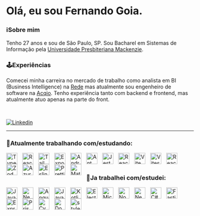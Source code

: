 # Olá, eu sou Fernando Goia. 

### ℹSobre mim
Tenho 27 anos e sou de São Paulo, SP. Sou Bacharel em Sistemas de Informação pela [Universidade Presbiteriana Mackenzie](https://www.mackenzie.br/). 

### 🕹Experiências

Comecei minha carreira no mercado de trabalho como analista em BI (Business Intelligence) na [Rede](https://www.userede.com.br/) mas atualmente sou engenheiro de software na [Acqio](https://acqio.com.br/). Tenho experiência tanto com backend e frontend, mas atualmente atuo apenas na parte do front. 

<br>

<p align="left">
    <a href="https://www.linkedin.com/in/frnndgoia">
        <img 
            alt="Linkedin" 
            title="Linkedin de Fernando Goia" 
            src="https://img.shields.io/badge/LinkedIn-0077B5?style=for-the-badge&logo=linkedin&logoColor=white"
        />
    </a>
</p>

---

### 🤖Atualmente trabalhando com/estudando:
<p align="left">
<img 
    align="left" 
    alt="TypeScript"
    title="TypeScript" 
    width="30px" 
    style="padding-right: 10px;" 
    src="https://cdn.jsdelivr.net/gh/devicons/devicon@latest/icons/typescript/typescript-original.svg" 
/>
<img 
    align="left" 
    alt="React e React Native"
    title="React e React Native" 
    width="30px" 
    style="padding-right: 10px;" 
    src="https://cdn.jsdelivr.net/gh/devicons/devicon@latest/icons/react/react-original.svg" 
/>
    <img 
    align="left" 
    alt="Tailwind" 
    title="Tailwind"
    width="30px" 
    style="padding-right: 10px;" 
    src="https://cdn.jsdelivr.net/gh/devicons/devicon@latest/icons/tailwindcss/tailwindcss-original.svg" 
/>
    <img 
    align="left" 
    alt="Expo Go" 
    title="Expo Go"
    width="30px" 
    style="padding-right: 10px;" 
    src="https://www.cdnlogo.com/logos/e/72/expo-go-app.svg" 
/>
    <img 
    align="left" 
    alt="Android" 
    title="Android"
    width="30px" 
    style="padding-right: 10px;" 
    src="https://cdn.jsdelivr.net/gh/devicons/devicon@latest/icons/android/android-plain.svg" 
/>
    <img 
    align="left" 
    alt="Ant Design" 
    title="Ant Design"
    width="30px" 
    style="padding-right: 10px;" 
    src="https://cdn.jsdelivr.net/gh/devicons/devicon@latest/icons/antdesign/antdesign-original.svg" 
/>
    <img 
    align="left" 
    alt="Jest" 
    title="Jest"
    width="30px" 
    style="padding-right: 10px;" 
    src="https://cdn.jsdelivr.net/gh/devicons/devicon@latest/icons/jest/jest-plain.svg" 
/>
     <img 
    align="left" 
    alt="React Testing Library" 
    title="React Testing Library"
    width="30px" 
    style="padding-right: 10px;" 
    src="https://seeklogo.com/images/T/testing-library-logo-FFB8C5C0B6-seeklogo.com.png" 
/>
     <img 
    align="left" 
    alt="Vite" 
    title="Vite"
    width="30px" 
    style="padding-right: 10px;" 
    src="https://cdn.jsdelivr.net/gh/devicons/devicon@latest/icons/vitejs/vitejs-original.svg" 
/>
    <img 
    align="left" 
    alt="Vitest" 
    title="Vitest"
    width="30px" 
    style="padding-right: 10px;" 
    src="https://cdn.jsdelivr.net/gh/devicons/devicon@latest/icons/vitest/vitest-original.svg" 
/>
    <img 
    align="left" 
    alt="React Hook Forms" 
    title="React Hook Forms"
    width="30px" 
    style="padding-right: 10px;" 
    src="https://react-hook-form.com/images/logo/react-hook-form-logo-only.svg" 
/>
     <img 
    align="left" 
    alt="Zod" 
    title="Zod"
    width="30px" 
    style="padding-right: 10px;" 
    src="https://seeklogo.com/images/Z/zod-logo-B57E684330-seeklogo.com.png" 
/>
    <img 
    align="left" 
    alt="Azure Devops" 
    title="Azure Devops"
    width="30px" 
    style="padding-right: 10px;" 
    src="https://cdn.jsdelivr.net/gh/devicons/devicon@latest/icons/azuredevops/azuredevops-original.svg" 
/>
     <img 
    align="left" 
    alt="Eslint" 
    title="Eslint"
    width="30px" 
    style="padding-right: 10px;" 
    src="https://cdn.jsdelivr.net/gh/devicons/devicon@latest/icons/eslint/eslint-original.svg" 
/>
    <img 
    align="left" 
    alt="Prettier" 
    title="Prettier"
    width="30px" 
    style="padding-right: 10px;" 
    src="https://brandslogos.com/wp-content/uploads/images/large/prettier-logo.png" 
/>
    <img 
    align="left" 
    alt="Material UI" 
    title="Material UI"
    width="30px" 
    style="padding-right: 10px;" 
    src="https://cdn.jsdelivr.net/gh/devicons/devicon@latest/icons/materialui/materialui-original.svg" 
/>
</p> <br><br>

### 🤖Ja trabalhei com/estudei:
<p align="left">
<img 
    align="left" 
    alt="JavaScript" 
    title="JavaScript"
    width="30px" 
    style="padding-right: 10px;" 
    src="https://cdn.jsdelivr.net/gh/devicons/devicon@latest/icons/javascript/javascript-original.svg" 
/>
    <img 
    align="left" 
    alt="Next.js" 
    title="Next.js"
    width="30px" 
    style="padding-right: 10px;" 
    src="https://cdn.jsdelivr.net/gh/devicons/devicon@latest/icons/nextjs/nextjs-original.svg" 
/>
        <img 
    align="left" 
    alt="Angular" 
    title="Angular"
    width="30px" 
    style="padding-right: 10px;" 
    src="https://cdn.jsdelivr.net/gh/devicons/devicon@latest/icons/angularjs/angularjs-original.svg" 
/>
    <img 
    align="left" 
    alt="Java" 
    title="Java"
    width="30px" 
    style="padding-right: 10px;" 
    src="https://cdn.jsdelivr.net/gh/devicons/devicon@latest/icons/java/java-original.svg" 
/>
    <img 
    align="left" 
    alt="Kotlin" 
    title="Kotlin"
    width="30px" 
    style="padding-right: 10px;" 
    src="https://cdn.jsdelivr.net/gh/devicons/devicon@latest/icons/kotlin/kotlin-original.svg" 
/>
    <img 
    align="left" 
    alt="Electron" 
    title="Electron"
    width="30px" 
    style="padding-right: 10px;" 
    src="https://cdn.jsdelivr.net/gh/devicons/devicon@latest/icons/electron/electron-original.svg" 
/>
    <img 
    align="left" 
    alt="Microsoft SQL Server" 
    title="Microsoft SQL Server"
    width="30px" 
    style="padding-right: 10px;" 
    src="https://cdn.jsdelivr.net/gh/devicons/devicon@latest/icons/microsoftsqlserver/microsoftsqlserver-original.svg" 
/>
    <img 
    align="left" 
    alt="Node JS" 
    title="Node JS"
    width="30px" 
    style="padding-right: 10px;" 
    src="https://cdn.jsdelivr.net/gh/devicons/devicon@latest/icons/nodejs/nodejs-original.svg" 
/>
    <img 
    align="left" 
    alt="Nest JS" 
    title="Nest JS"
    width="30px" 
    style="padding-right: 10px;" 
    src="https://cdn.jsdelivr.net/gh/devicons/devicon@latest/icons/nestjs/nestjs-original.svg" 
/> <img 
    align="left" 
    alt="C#" 
    title="C#"
    width="30px" 
    style="padding-right: 10px;" 
    src="https://cdn.jsdelivr.net/gh/devicons/devicon@latest/icons/csharp/csharp-original.svg" 
/>
    <img 
    align="left" 
    alt="Fastify" 
    title="Fastify"
    width="30px" 
    style="padding-right: 10px;" 
    src="https://cdn.jsdelivr.net/gh/devicons/devicon@latest/icons/fastify/fastify-plain.svg" 
/>
    <img 
    align="left" 
    alt="Express" 
    title="Express"
    width="30px" 
    style="padding-right: 10px;" 
    src="https://cdn.jsdelivr.net/gh/devicons/devicon@latest/icons/express/express-original.svg" 
/>
    <img 
    align="left" 
    alt="Prisma" 
    title="Prisma"
    width="30px" 
    style="padding-right: 10px;" 
    src="https://cdn.jsdelivr.net/gh/devicons/devicon@latest/icons/prisma/prisma-original.svg" 
/>
    <img 
    align="left" 
    alt="Cypress" 
    title="Cypress"
    width="30px" 
    style="padding-right: 10px;" 
    src="https://cdn.jsdelivr.net/gh/devicons/devicon@latest/icons/cypressio/cypressio-original.svg" 
/>
    <img 
    align="left" 
    alt="Docker" 
    title="Docker"
    width="30px" 
    style="padding-right: 10px;" 
    src="https://cdn.jsdelivr.net/gh/devicons/devicon@latest/icons/docker/docker-plain.svg" 
/>
    <img 
    align="left" 
    alt="styled-components" 
    title="styled-components"
    width="30px" 
    style="padding-right: 10px;" 
    src="https://www.cdnlogo.com/logos/s/10/styled-components.svg" 
/>
</p>
